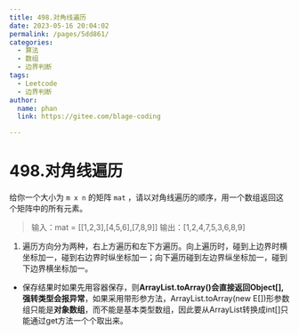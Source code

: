 ```yaml
---
title: 498.对角线遍历
date: 2023-05-16 20:04:02
permalink: /pages/5dd861/
categories: 
  - 算法
  - 数组
  - 边界判断
tags: 
  - Leetcode
  - 边界判断
author: 
  name: phan
  link: https://gitee.com/blage-coding

---
```

# 498.对角线遍历

给你一个大小为 `m x n` 的矩阵 `mat` ，请以对角线遍历的顺序，用一个数组返回这个矩阵中的所有元素。

> 输入：mat = [[1,2,3],[4,5,6],[7,8,9]]
> 输出：[1,2,4,7,5,3,6,8,9]

1. 遍历方向分为两种，右上方遍历和左下方遍历。向上遍历时，碰到上边界时横坐标加一，碰到右边界时纵坐标加一；向下遍历碰到左边界纵坐标加一，碰到下边界横坐标加一。

- 保存结果时如果先用容器保存，则**ArrayList.toArray()会直接返回Object[],强转类型会报异常**，如果采用带形参方法，ArrayList.toArray(new E[])形参数组只能是**对象数组**，而不能是基本类型数组，因此要从ArrayList转换成int[]只能通过get方法一个个取出来。